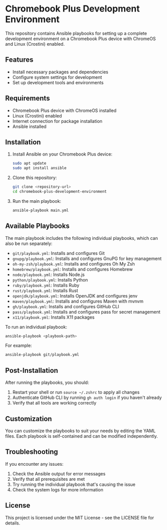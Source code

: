 # Chromebook Plus Development Environment

This repository contains Ansible playbooks for setting up a complete development environment on a Chromebook Plus device with ChromeOS and Linux (Crostini) enabled.

## Features

- Install necessary packages and dependencies
- Configure system settings for development
- Set up development tools and environments

## Requirements

- Chromebook Plus device with ChromeOS installed
- Linux (Crostini) enabled
- Internet connection for package installation
- Ansible installed

## Installation

1. Install Ansible on your Chromebook Plus device:
   ```bash
   sudo apt update
   sudo apt install ansible
   ```

2. Clone this repository:
   ```bash
   git clone <repository-url>
   cd chromebook-plus-development-environment
   ```

3. Run the main playbook:
   ```bash
   ansible-playbook main.yml
   ```

## Available Playbooks

The main playbook includes the following individual playbooks, which can also be run separately:

- `git/playbook.yml`: Installs and configures Git
- `gnupg/playbook.yml`: Installs and configures GnuPG for key management
- `oh-my-zsh/playbook.yml`: Installs and configures Oh My Zsh
- `homebrew/playbook.yml`: Installs and configures Homebrew
- `node/playbook.yml`: Installs Node.js
- `python/playbook.yml`: Installs Python
- `ruby/playbook.yml`: Installs Ruby
- `rust/playbook.yml`: Installs Rust
- `openjdk/playbook.yml`: Installs OpenJDK and configures jenv
- `maven/playbook.yml`: Installs and configures Maven with mvnvm
- `gh/playbook.yml`: Installs and configures GitHub CLI
- `pass/playbook.yml`: Installs and configures pass for secret management
- `x11/playbook.yml`: Installs X11 packages

To run an individual playbook:
```bash
ansible-playbook <playbook-path>
```

For example:
```bash
ansible-playbook git/playbook.yml
```

## Post-Installation

After running the playbooks, you should:

1. Restart your shell or run `source ~/.zshrc` to apply all changes
2. Authenticate GitHub CLI by running `gh auth login` if you haven't already
3. Verify that all tools are working correctly

## Customization

You can customize the playbooks to suit your needs by editing the YAML files. Each playbook is self-contained and can be modified independently.

## Troubleshooting

If you encounter any issues:

1. Check the Ansible output for error messages
2. Verify that all prerequisites are met
3. Try running the individual playbook that's causing the issue
4. Check the system logs for more information

## License

This project is licensed under the MIT License - see the LICENSE file for details.
